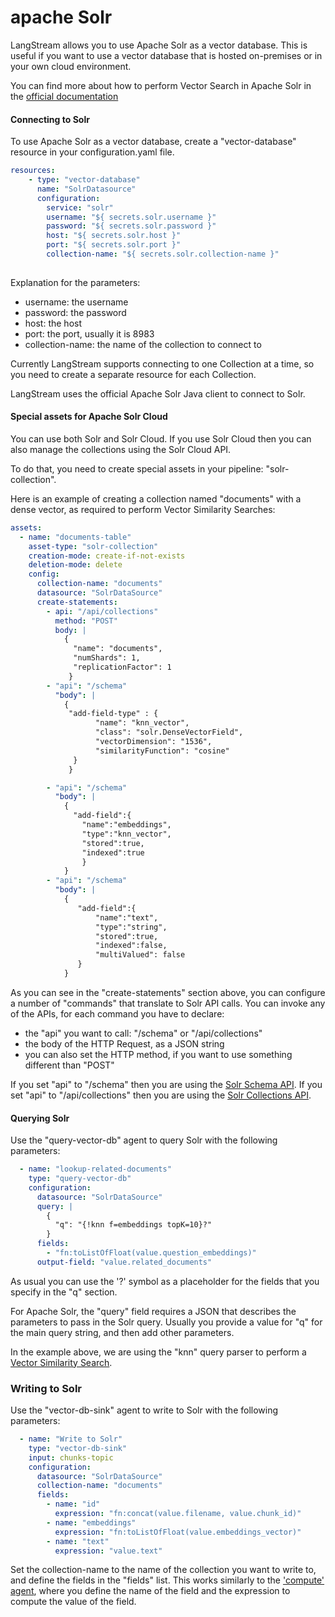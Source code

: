 # apache Solr

LangStream allows you to use Apache Solr as a vector database. This is useful if you want to use a vector database that is hosted on-premises or in your own cloud environment.

You can find more about how to perform Vector Search in Apache Solr in the [official documentation](https://solr.apache.org/guide/solr/latest/query-guide/dense-vector-search.html)

#### Connecting to Solr

To use Apache Solr as a vector database, create a "vector-database" resource in your configuration.yaml file.

```yaml
resources:
    - type: "vector-database"
      name: "SolrDatasource"
      configuration:
        service: "solr"        
        username: "${ secrets.solr.username }"
        password: "${ secrets.solr.password }"
        host: "${ secrets.solr.host }"
        port: "${ secrets.solr.port }"  
        collection-name: "${ secrets.solr.collection-name }"  
      
```

Explanation for the parameters:

* username: the username
* password: the password
* host: the host
* port: the port, usually it is 8983
* collection-name: the name of the collection to connect to

Currently LangStream supports connecting to one Collection at a time, so you need to create a separate resource for each Collection.

LangStream uses the official Apache Solr Java client to connect to Solr.


#### Special assets for Apache Solr Cloud

You can use both Solr and Solr Cloud. If you use Solr Cloud then you can also manage the collections using the Solr Cloud API.

To do that, you need to create special assets in your pipeline: "solr-collection".

Here is an example of creating a collection named "documents" with a dense vector, as required to perform Vector Similarity Searches:

```yaml
assets:
  - name: "documents-table"
    asset-type: "solr-collection"
    creation-mode: create-if-not-exists
    deletion-mode: delete
    config:
      collection-name: "documents"
      datasource: "SolrDataSource"
      create-statements:
        - api: "/api/collections"
          method: "POST"
          body: |
            {
              "name": "documents",
              "numShards": 1,
              "replicationFactor": 1
             }
        - "api": "/schema"
          "body": |
            {
             "add-field-type" : {
                   "name": "knn_vector",
                   "class": "solr.DenseVectorField",
                   "vectorDimension": "1536",
                   "similarityFunction": "cosine"
              }
             }

        - "api": "/schema"
          "body": |
            {
              "add-field":{
                "name":"embeddings",
                "type":"knn_vector",
                "stored":true,
                "indexed":true
                }
            }
        - "api": "/schema"
          "body": |
            {
               "add-field":{
                   "name":"text",
                   "type":"string",
                   "stored":true,
                   "indexed":false,
                   "multiValued": false
               }
            }
```

As you can see in the "create-statements" section above, you can configure a number of "commands" that translate to Solr API calls.
You can invoke any of the APIs, for each command you have to declare:
- the "api" you want to call: "/schema" or "/api/collections"
- the body of the HTTP Request, as a JSON string
- you can also set the HTTP method, if you want to use something different than "POST"

If you set "api" to "/schema" then you are using the [Solr Schema API](https://solr.apache.org/guide/solr/latest/indexing-guide/schema-api.html).
If you set "api" to "/api/collections" then you are using the [Solr Collections API](https://solr.apache.org/guide/solr/latest/configuration-guide/collections-api.html).


#### Querying Solr

Use the "query-vector-db" agent to query Solr with the following parameters:

```yaml
  - name: "lookup-related-documents"
    type: "query-vector-db"
    configuration:
      datasource: "SolrDataSource"
      query: |
        {
          "q": "{!knn f=embeddings topK=10}?"
        }
      fields:
        - "fn:toListOfFloat(value.question_embeddings)"
      output-field: "value.related_documents"
```

As usual you can use the '?' symbol as a placeholder for the fields that you specify in the "q" section.

For Apache Solr, the "query" field requires a JSON that describes the parameters to pass in the Solr query.
Usually you provide a value for "q" for the main query string, and then add other parameters.

In the example above, we are using the "knn" query parser to perform a [Vector Similarity Search](https://solr.apache.org/guide/solr/latest/query-guide/dense-vector-search.html).


### Writing to Solr

Use the "vector-db-sink" agent to write to Solr with the following parameters:

```yaml
  - name: "Write to Solr"
    type: "vector-db-sink"
    input: chunks-topic
    configuration:
      datasource: "SolrDataSource"
      collection-name: "documents"
      fields:
        - name: "id"
          expression: "fn:concat(value.filename, value.chunk_id)"
        - name: "embeddings"
          expression: "fn:toListOfFloat(value.embeddings_vector)"
        - name: "text"
          expression: "value.text"
````

Set the collection-name to the name of the collection you want to write to, and define the fields in the "fields" list. This works similarly to the ['compute' agent](../../pipeline-agents/data-transform/compute.md), where you define the name of the field and the expression to compute the value of the field.
